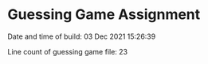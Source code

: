 # Guessing Game Assignment
 
Date and time of build: 
03 Dec 2021 15:26:39
 
Line count of guessing game file: 
23
